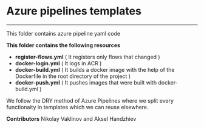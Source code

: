 # Azure pipelines templates
---
This folder contains azure pipeline yaml code

**This folder contains the following resources**

- **register-flows.yml** ( It registers only flows that changed )
- **docker-login.yml** ( It logs in ACR )
- **docker-build.yml** ( It builds a docker image with the help of the Dockerfile in the root directory of the project )
- **docker-push.yml** ( It pushes images that were built with docker-build.yml )


We follow the DRY method of Azure Pipelines where we split every functionaity in templates which we can reuse elsewhere.

**Contributors**
Nikolay Vaklinov
and Aksel Handzhiev
